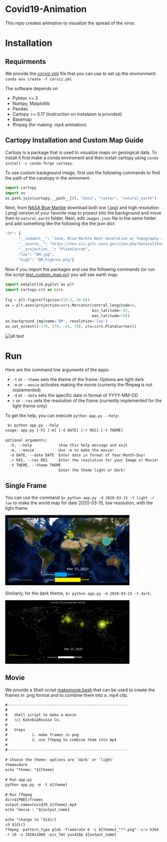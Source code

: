 # Covid19-Animation
This repo creates animation to visualize the spread of the virus.

# Installation
## Requirments 
We provide the [corviz.yml](https://github.com/RezaKatebi/Covid19-Animation/blob/master/corviz.yml) file that you can use to set up the environment: `conda env create -f corviz.yml` 

The software depends on
- Pyhton >= 3
- Numpy, Matplotlib
- Pandas
- Cartopy >= 0.17 (instruction on instalaion is provided)
- Basemap
- ffmpeg (for making .mp4 animation)

## Cartopy Installation and Custom Map Guide
Cartopy is a package that is used to visualize maps on geological data. To install it first make a conda enviroment and then install cartopy using ```conda install -c conda-forge cartopy```. 

To use custom background image, first use the following commands to find the path of the caratopy in the eniroment:
```python
import cartopy 
import os 
os.path.join(cartopy.__path__[0], "data", "raster", "natural_earth")
```
Next, from [NASA Blue Marble](https://visibleearth.nasa.gov/collection/1484/blue-marble) download both low (.jpg) and high resolution (.png) version of your favorite map to prjoect into the background and move then to ```natural_earth``` folder. Next, edit ```images.json``` file in the same folder and add something like the following the the json dict:
```python 
"BM": {
      "__comment__": "June, Blue Marble Next Generation w/ Topography and Bathymetry",
      "__source__": "https://neo.sci.gsfc.nasa.gov/view.php?datasetId=BlueMarbleNG-TB",
      "__projection__": "PlateCarree",
      "low": "BM.jpg",
      "high": "BM_highres.png"}
```
Now if you import the packages and use the following commands (or run the script [test_custom_map.py](https://github.com/RezaKatebi/Covid19-Animation/blob/master/CoronaVis/test/test_custom_map.py)) you will see earth map:
```python
import matplotlib.pyplot as plt
import cartopy.crs as ccrs

fig = plt.figure(figsize=(19.2, 10.8))
ax = plt.axes(projection=ccrs.Mercator(central_longitude=0,  
                                       min_latitude=-65,
                                       max_latitude=70))
ax.background_img(name='BM', resolution='low')
ax.set_extent([-170, 179, -65, 70], crs=ccrs.PlateCarree())
```
![alt text](https://eoimages.gsfc.nasa.gov/images/imagerecords/73000/73726/world.topo.bathy.200406.3x5400x2700.jpg "Sample Map")

# Run
Here are the command line arguments of the apps:
* `-t` or `--theme` sets the theme of the frame. Options are light dark
* `-m` or `--movie` activates making the movie (currenly the ffmpeg is not implemented)
* `-d` or `--date` sets the specific date in format of YYYY-MM-DD
* `r` or `--res` sets the resolution of the frame (currently implemented for the light theme only)

To get the help, you can execute `python app.py --help`:
```Shell
 $> python app.py --help
usage: app.py [-h] [-m] [-d DATE] [-r RES] [-t THEME]

optional arguments:
  -h, --help            show this help message and exit
  -m, --movie           Use -m to make the movie!
  -d DATE, --date DATE  Enter date in format of Year-Month-Day!
  -r RES, --res RES     Enter the resolution for your Image or Movie!
  -t THEME, --theme THEME
                        Enter the theme light or dark!
```


## Single Frame
You can use the command
`$> python app.py -d 2020-03-15 -t light -r low` to make the world map for date 2020-03-15, low resolution, with the light frame.

<img src="https://github.com/RezaKatebi/Covid19-Animation/blob/master/CoronaVis/light_2020-03-15.png" width="400">

Similarly, for the dark theme,
`$> python app.py -d 2020-03-15 -t dark`:

<img src="https://github.com/RezaKatebi/Covid19-Animation/blob/master/CoronaVis/dark_2020-03-15.png" width="400">


## Movie
We provide a Shell script [makemovie.bash](https://github.com/RezaKatebi/Covid19-Animation/blob/master/CoronaVis/makemovie.bash) that can be used to create the frames in .png format and to combine them into a .mp4 clip.
```Shell
#------------------------------------------------------
#   
#   Shell script to make a movie
#   (c) Katebi&Rezaie Co.
#   
#   Steps
#           1. make frames in png
#           2. use ffmpeg to combine them into mp4
#
#------------------------------------------------------

# Choose the theme: options are `dark` or `light`
theme=dark
echo "theme: "${theme}

# Run app.py
python app.py -m -t ${theme} 

# Run ffmpeg
dir=${PWD}/frames
output_name=Covid19_${theme}.mp4
echo "movie : "${output_name}

echo "change to "${dir}
cd ${dir}
ffmpeg -pattern_type glob -framerate 6 -i ${theme}_"**.png" -c:v h264 -r 10 -s 1920x1080 -pix_fmt yuv420p ${output_name}
```
